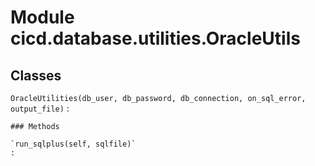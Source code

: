 Module cicd.database.utilities.OracleUtils
==========================================

Classes
-------

`OracleUtilities(db_user, db_password, db_connection, on_sql_error, output_file)`
:   

    ### Methods

    `run_sqlplus(self, sqlfile)`
    :